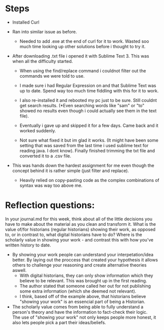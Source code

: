 # Steps #
- Installed Curl
- Ran into similar issue as before.

	- Needed to add .exe at the end of curl for it to work. Wasted soo much time looking up other solutions before i thought to try it.
  
- After downloading .txt file i opened it with Sublime Text 3.  This was when all the difficulty started.

	- When using the find/replace command i couldnot filter out the commands we were told to use.  
  
	- I made sure i had Regular Expression on and that Sublime Text was up to date.  Spend way too much time fiddling with this for it to work.  
  
	- I also re-installed it and rebooted my pc just to be sure.  Still couldnt get search results. (*Even searching words like "sam" or "to" showed no results even though i could actually see them in the text file). 
  
	- Eventually i gave up and skipped it for a few days.  Came back and it worked suddenly.
  
	- Not sure what fixed it but im glad it works.  (It might have been some setting that was saved from the last time i used sublime text for reading java. I dont know).  Finally finished trimming the txt file and converted it to a .csv file.
  
- This was hands down the hardest assignment for me even though the concept behind it is rather simple (just filter and replace). 

  - Heavily relied on copy-pasting code as the complex combinations of syntax was way too above me.



# Reflection questions: #
In your journal.md for this week, think about all of the little decisions you have to make about the material as you clean and transform it. 
What is the value of/for historians (regular historians) showing their work, as opposed to, or in contrast to, what digital historians have to do? 
Where is the scholarly value in showing your work - and contrast this with how you’ve written history to date.

- By showing your work people can understand your interpetation/idea better.  By laying out the proccess that created your hypothesis it allows others to challenge your reasoning and create alternative theories aswell.
	- With digital historians, they can only show information which they believe to be relevant.  This was brought up in the first reading.  
	- The author stated that someone called her out for not publishing some extra information (which she deemed not relevant).  
	- I think, based off of the example above, that historians believe "showing your work" is an essencial part of being a Historian.
- The scholarly value comes from being able to fully understand a person's theory and have the information to fact-check their logic.  
The use of "showing your work" not only keeps people more honest, it also lets people pick a part their ideas/beliefs.
